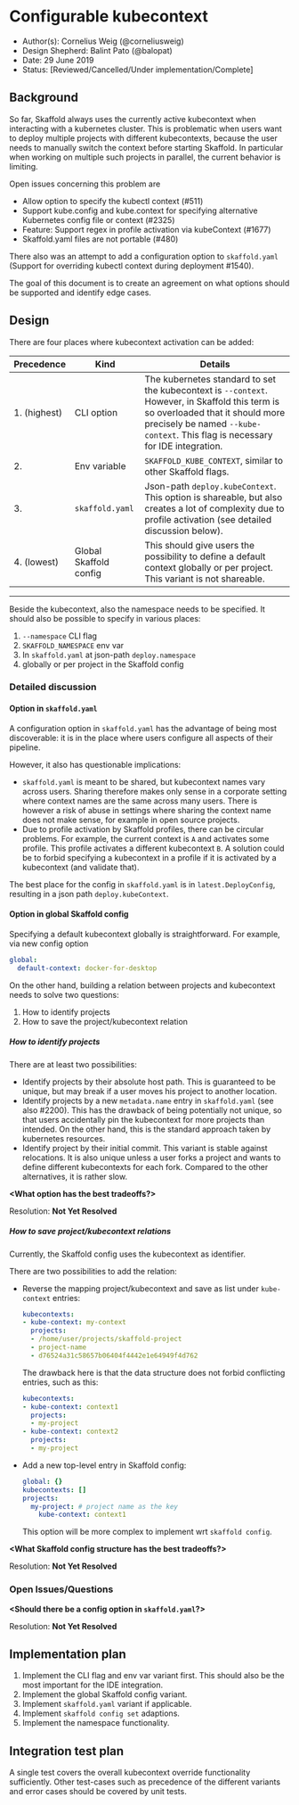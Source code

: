 # Configurable kubecontext

* Author(s): Cornelius Weig (@corneliusweig)
* Design Shepherd: Balint Pato (@balopat)
* Date: 29 June 2019
* Status: [Reviewed/Cancelled/Under implementation/Complete]

## Background

So far, Skaffold always uses the currently active kubecontext when interacting with a kubernetes cluster.
This is problematic when users want to deploy multiple projects with different kubecontexts, because the user needs to manually switch the context before starting Skaffold.
In particular when working on multiple such projects in parallel, the current behavior is limiting.

Open issues concerning this problem are

- Allow option to specify the kubectl context (#511)
- Support kube.config and kube.context for specifying alternative Kubernetes config file or context (#2325)
- Feature: Support regex in profile activation via kubeContext (#1677)
- Skaffold.yaml files are not portable (#480)

There also was an attempt to add a configuration option to `skaffold.yaml` (Support for overriding kubectl context during deployment #1540).

The goal of this document is to create an agreement on what options should be supported and identify edge cases.

## Design

There are four places where kubecontext activation can be added:
<table>
    <thead>
        <th>Precedence</th> <th>Kind</th> <th>Details</th>
    </thead>
    <tbody>
        <tr>
            <td>1. (highest)</td>
            <td>CLI option</td>
            <td>
              The kubernetes standard to set the kubecontext is <code>--context</code>.
              However, in Skaffold this term is so overloaded that it should more precisely be named <code>--kube-context</code>.
              This flag is necessary for IDE integration.
            </td>
        </tr>
        <tr>
            <td>2.</td>
            <td>Env variable</td>
            <td>
              <code>SKAFFOLD_KUBE_CONTEXT</code>, similar to other Skaffold flags.
            </td>
        </tr>
        <tr>
            <td>3.</td>
            <td><code>skaffold.yaml</code></td>
            <td>
              Json-path <code>deploy.kubeContext</code>.
              This option is shareable, but also creates a lot of complexity due to profile activation (see detailed discussion below).
            </td>
        </tr>
        <tr>
            <td>4. (lowest)</td>
            <td>Global Skaffold config</td>
            <td>
              This should give users the possibility to define a default context globally or per project.
              This variant is not shareable.
            </td>
        </tr>
    </tbody>
</table>

---

Beside the kubecontext, also the namespace needs to be specified.
It should also be possible to specify in various places:

1. `--namespace` CLI flag
2. `SKAFFOLD_NAMESPACE` env var
3. In `skaffold.yaml` at json-path `deploy.namespace` 
4. globally or per project in the Skaffold config

### Detailed discussion
#### Option in `skaffold.yaml`
A configuration option in `skaffold.yaml` has the advantage of being most discoverable:
it is in the place where users configure all aspects of their pipeline.

However, it also has questionable implications:

- `skaffold.yaml` is meant to be shared, but kubecontext names vary across users.
  Sharing therefore makes only sense in a corporate setting where context names are the same across many users.
  There is however a risk of abuse in settings where sharing the context name does not make sense, for example in open source projects.
- Due to profile activation by Skaffold profiles, there can be circular problems.
  For example, the current context is `A` and activates some profile.
  This profile activates a different kubecontext `B`.
  A solution could be to forbid specifying a kubecontext in a profile if it is activated by a kubecontext (and validate that).
 
The best place for the config in `skaffold.yaml` is in `latest.DeployConfig`, resulting in a json path `deploy.kubeContext`.

#### Option in global Skaffold config
Specifying a default kubecontext globally is straightforward. For example, via new config option
```yaml
global:
  default-context: docker-for-desktop
```

On the other hand, building a relation between projects and kubecontext needs to solve two questions:

1. How to identify projects
2. How to save the project/kubecontext relation

##### How to identify projects

There are at least two possibilities:

- Identify projects by their absolute host path.
  This is guaranteed to be unique, but may break if a user moves his project to another location.
- Identify projects by a new `metadata.name` entry in `skaffold.yaml` (see also #2200).
  This has the drawback of being potentially not unique, so that users accidentally pin the kubecontext for more projects than intended.
  On the other hand, this is the standard approach taken by kubernetes resources.
- Identify project by their initial commit.
  This variant is stable against relocations.
  It is also unique unless a user forks a project and wants to define different kubecontexts for each fork.
  Compared to the other alternatives, it is rather slow.
  
**\<What option has the best tradeoffs?\>**

Resolution: __Not Yet Resolved__


##### How to save project/kubecontext relations

Currently, the Skaffold config uses the kubecontext as identifier.

There are two possibilities to add the relation:

- Reverse the mapping project/kubecontext and save as list under `kube-context` entries:
  ```yaml
  kubecontexts:
  - kube-context: my-context
    projects:
    - /home/user/projects/skaffold-project
    - project-name
    - d76524a31c58657b06404f4442e1e64949f4d762
  ```
  The drawback here is that the data structure does not forbid conflicting entries, such as this:
  ```yaml
  kubecontexts:
  - kube-context: context1
    projects:
    - my-project
  - kube-context: context2
    projects:
    - my-project
  ```
- Add a new top-level entry in Skaffold config:
  ```yaml
  global: {}
  kubecontexts: []
  projects:
    my-project: # project name as the key
      kube-context: context1
  ```
  This option will be more complex to implement wrt `skaffold config`.

**\<What Skaffold config structure has the best tradeoffs?\>**

Resolution: __Not Yet Resolved__

### Open Issues/Questions

**\<Should there be a config option in `skaffold.yaml`?\>**

Resolution: __Not Yet Resolved__

## Implementation plan
1. Implement the CLI flag and env var variant first. This should also be the most important for the IDE integration.
2. Implement the global Skaffold config variant.
3. Implement `skaffold.yaml` variant if applicable.
4. Implement `skaffold config set` adaptions.
5. Implement the namespace functionality.

## Integration test plan

A single test covers the overall kubecontext override functionality sufficiently.
Other test-cases such as precedence of the different variants and error cases should be covered by unit tests.
